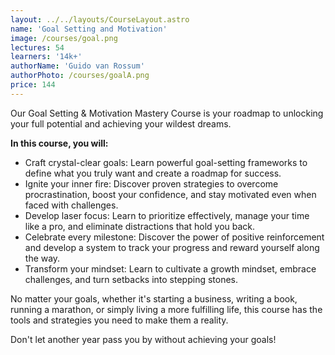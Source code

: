 ```yaml
---
layout: ../../layouts/CourseLayout.astro
name: 'Goal Setting and Motivation'
image: /courses/goal.png
lectures: 54
learners: '14k+'
authorName: 'Guido van Rossum'
authorPhoto: /courses/goalA.png
price: 144
---
```



Our Goal Setting & Motivation Mastery Course is your roadmap to unlocking your full potential and achieving your wildest dreams.


**In this course, you will:**
- Craft crystal-clear goals: Learn powerful goal-setting frameworks to define what you truly want and create a roadmap for success.
- Ignite your inner fire: Discover proven strategies to overcome procrastination, boost your confidence, and stay motivated even when faced with challenges.
- Develop laser focus: Learn to prioritize effectively, manage your time like a pro, and eliminate distractions that hold you back.
- Celebrate every milestone: Discover the power of positive reinforcement and develop a system to track your progress and reward yourself along the way.
- Transform your mindset: Learn to cultivate a growth mindset, embrace challenges, and turn setbacks into stepping stones.

No matter your goals, whether it's starting a business, writing a book, running a marathon, or simply living a more fulfilling life, this course has the tools and strategies you need to make them a reality.

Don't let another year pass you by without achieving your goals!


